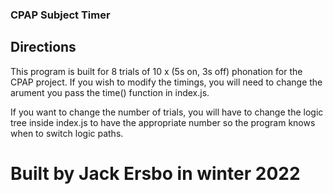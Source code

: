 ### CPAP Subject Timer ###
## Directions ##
This program is built for 8 trials of 10 x (5s on, 3s off) phonation for the CPAP project. If you wish to modify the timings, you will need to change the arument you pass the time() function in index.js. 

If you want to change the number of trials, you will have to change the logic tree inside index.js to have the appropriate number so the program knows when to switch logic paths.  

# Built by Jack Ersbo in winter 2022 #